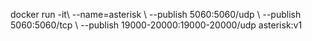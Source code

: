 docker run -it\ --name=asterisk  \ --publish 5060:5060/udp \ --publish 5060:5060/tcp \ --publish 19000-20000:19000-20000/udp  asterisk:v1
